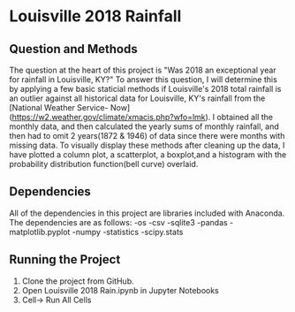 # Louisville 2018 Rainfall

## Question and Methods
The question at the heart of this project is "Was 2018 an exceptional year for rainfall in Louisville, KY?" To answer this question, I will
determine this by applying a few basic staticial methods if Louisville's 2018 total rainfall is an outlier against all historical data for 
Louisville, KY's rainfall from the [National Weather Service- Now] (https://w2.weather.gov/climate/xmacis.php?wfo=lmk). I obtained all the monthly data, and then calculated the yearly sums of monthly rainfall, and then had to omit 2 years(1872 & 1946) of data since there were months with missing data. To visually display these methods after cleaning up the data, I have plotted a column plot, a scatterplot, a boxplot,and a histogram with the probability distribution function(bell curve) overlaid.

## Dependencies
All of the dependencies in this project are libraries included with Anaconda. The dependencies are as follows:
-os
-csv
-sqlite3
-pandas 
-matplotlib.pyplot
-numpy 
-statistics
-scipy.stats

## Running the Project
1. Clone the project from GitHub.
2. Open Louisville 2018 Rain.ipynb in Jupyter Notebooks
3. Cell-> Run All Cells

